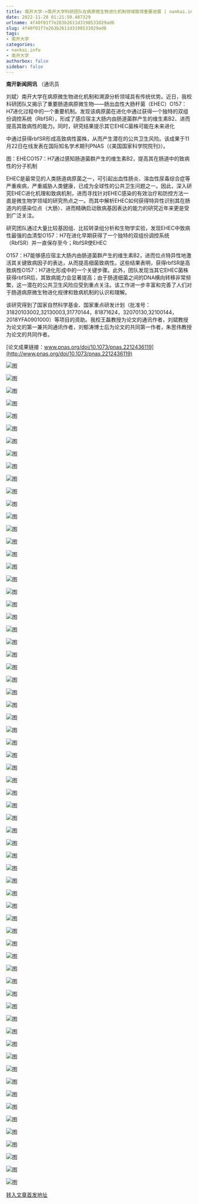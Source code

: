 ```yaml
---
title: 南开大学->南开大学科研团队在病原微生物进化机制领域取得重要进展 | nankai.info
date: 2022-11-28 01:21:50.487329
urlname: 4f40f01f7e263b2611d3198531029ad6
slug: 4f40f01f7e263b2611d3198531029ad6
tags: 
- 南开大学
categories:
- nankai.info
- 南开大学
authorbox: false
sidebar: false
---
```

**南开新闻网讯** （通讯员

刘斌）南开大学在病原微生物进化机制和溯源分析领域具有传统优势。近日，我校科研团队又揭示了重要肠道病原微生物——肠出血性大肠杆菌（EHEC）O157：H7进化过程中的一个重要机制。发现该病原菌在进化中通过获得一个独特的双组份调控系统（RbfSR），形成了感应宿主大肠内由肠道菌群产生的维生素B2、进而提高其致病性的能力。同时，研究结果提示其它EHEC菌株可能在未来进化
<!--more-->
中通过获得rbfSR形成高致病性菌株，从而产生潜在的公共卫生风险。该成果于11月22日在线发表在国际知名学术期刊PNAS（《美国国家科学院院刊》）。

图：EHECO157：H7通过感知肠道菌群产生的维生素B2，提高其在肠道中的致病性的分子机制

EHEC是最常见的人类肠道病原菌之一，可引起出血性肠炎、溶血性尿毒综合症等严重疾病，严重威胁人类健康，已成为全球性的公共卫生问题之一。因此，深入研究EHEC进化机理和致病机制，进而寻找针对EHEC感染的有效治疗和防控方法一直是微生物学领域的研究热点之一。而其中解析EHEC如何获得特异性识别其在肠道内的感染位点（大肠）、进而精确启动致病基因表达的能力的研究近年来更是受到广泛关注。

研究团队通过大量比较基因组、比较转录组分析和生物学实验，发现EHEC中致病性最强的血清型O157：H7在进化早期获得了一个独特的双组份调控系统（RbfSR）并一直保存至今；RbfSR使EHEC

O157：H7能够感应宿主大肠内由肠道菌群产生的维生素B2，进而位点特异性地激活其关键致病因子的表达，从而提高细菌致病性。这些结果表明，获得rbfSR是高致病性O157：H7进化形成中的一个关键步骤。此外，团队发现当其它EHEC菌株获得rbfSR后，其致病能力会显著提高；由于肠道细菌之间的DNA横向转移非常频繁，这一潜在的公共卫生风险应受到重点关注。该工作进一步丰富和完善了人们对于肠道病原微生物进化规律和致病机制的认识和理解。

该研究得到了国家自然科学基金、国家重点研发计划（批准号：31820103002,32130003,31770144，81871624，32070130,32100144，2018YFA0901000）等项目的资助。我校王磊教授为论文的通讯作者，刘斌教授为论文的第一兼共同通讯作者，刘郁涛博士后为论文的共同第一作者，朱思伟教授为论文的共同作者。

[论文成果链接：www.pnas.org/doi/10.1073/pnas.2212436119](http://www.pnas.org/doi/10.1073/pnas.2212436119)

![图](http://news.nankai.edu.cn/ywsd/system/2022/11/22/g)

![图](http://news.nankai.edu.cn/ywsd/system/2022/11/22/p)

![图](http://news.nankai.edu.cn/ywsd/system/2022/11/22/j)

![图](http://news.nankai.edu.cn/ywsd/system/2022/11/22/)

![图](http://news.nankai.edu.cn/ywsd/system/2022/11/22/b)

![图](http://news.nankai.edu.cn/ywsd/system/2022/11/22/f)

![图](http://news.nankai.edu.cn/ywsd/system/2022/11/22/6)

![图](http://news.nankai.edu.cn/ywsd/system/2022/11/22/7)

![图](http://news.nankai.edu.cn/ywsd/system/2022/11/22/b)

![图](http://news.nankai.edu.cn/ywsd/system/2022/11/22/4)

![图](http://news.nankai.edu.cn/ywsd/system/2022/11/22/1)

![图](http://news.nankai.edu.cn/ywsd/system/2022/11/22/2)

![图](http://news.nankai.edu.cn/ywsd/system/2022/11/22/_)

![图](http://news.nankai.edu.cn/ywsd/system/2022/11/22/3)

![图](http://news.nankai.edu.cn/ywsd/system/2022/11/22/1)

![图](http://news.nankai.edu.cn/ywsd/system/2022/11/22/1)

![图](http://news.nankai.edu.cn/ywsd/system/2022/11/22/9)

![图](http://news.nankai.edu.cn/ywsd/system/2022/11/22/4)

![图](http://news.nankai.edu.cn/ywsd/system/2022/11/22/0)

![图](http://news.nankai.edu.cn/ywsd/system/2022/11/22/0)

![图](http://news.nankai.edu.cn/ywsd/system/2022/11/22/0)

![图](http://news.nankai.edu.cn/ywsd/system/2022/11/22/3)

![图](http://news.nankai.edu.cn/ywsd/system/2022/11/22/0)

![图](http://news.nankai.edu.cn/ywsd/system/2022/11/22/0)

![图](http://news.nankai.edu.cn/)

![图](http://news.nankai.edu.cn/ywsd/system/2022/11/22/1)

![图](http://news.nankai.edu.cn/ywsd/system/2022/11/22/9)

![图](http://news.nankai.edu.cn/ywsd/system/2022/11/22/4)

![图](http://news.nankai.edu.cn/)

![图](http://news.nankai.edu.cn/ywsd/system/2022/11/22/0)

![图](http://news.nankai.edu.cn/ywsd/system/2022/11/22/0)

![图](http://news.nankai.edu.cn/ywsd/system/2022/11/22/0)

![图](http://news.nankai.edu.cn/)

![图](http://news.nankai.edu.cn/ywsd/system/2022/11/22/3)

![图](http://news.nankai.edu.cn/ywsd/system/2022/11/22/0)

![图](http://news.nankai.edu.cn/ywsd/system/2022/11/22/0)

![图](http://news.nankai.edu.cn/)

![图](http://news.nankai.edu.cn/ywsd/system/2022/11/22/c)

![图](http://news.nankai.edu.cn/ywsd/system/2022/11/22/i)

![图](http://news.nankai.edu.cn/ywsd/system/2022/11/22/p)

![图](http://news.nankai.edu.cn/)

![图](http://news.nankai.edu.cn/ywsd/system/2022/11/22/n)

![图](http://news.nankai.edu.cn/ywsd/system/2022/11/22/c)

![图](http://news.nankai.edu.cn/ywsd/system/2022/11/22/)

![图](http://news.nankai.edu.cn/ywsd/system/2022/11/22/u)

![图](http://news.nankai.edu.cn/ywsd/system/2022/11/22/d)

![图](http://news.nankai.edu.cn/ywsd/system/2022/11/22/e)

![图](http://news.nankai.edu.cn/ywsd/system/2022/11/22/)

![图](http://news.nankai.edu.cn/ywsd/system/2022/11/22/i)

![图](http://news.nankai.edu.cn/ywsd/system/2022/11/22/a)

![图](http://news.nankai.edu.cn/ywsd/system/2022/11/22/k)

![图](http://news.nankai.edu.cn/ywsd/system/2022/11/22/n)

![图](http://news.nankai.edu.cn/ywsd/system/2022/11/22/a)

![图](http://news.nankai.edu.cn/ywsd/system/2022/11/22/n)

![图](http://news.nankai.edu.cn/ywsd/system/2022/11/22/)

![图](http://news.nankai.edu.cn/ywsd/system/2022/11/22/s)

![图](http://news.nankai.edu.cn/ywsd/system/2022/11/22/w)

![图](http://news.nankai.edu.cn/ywsd/system/2022/11/22/e)

![图](http://news.nankai.edu.cn/ywsd/system/2022/11/22/n)

![图](http://news.nankai.edu.cn/)

![图](http://news.nankai.edu.cn/)

![图](http://news.nankai.edu.cn/ywsd/system/2022/11/22/:)

![图](http://news.nankai.edu.cn/ywsd/system/2022/11/22/p)

![图](http://news.nankai.edu.cn/ywsd/system/2022/11/22/t)

![图](http://news.nankai.edu.cn/ywsd/system/2022/11/22/t)

![图](http://news.nankai.edu.cn/ywsd/system/2022/11/22/h)

[转入文章首发地址](http://news.nankai.edu.cn/ywsd/system/2022/11/22/030053758.shtml)